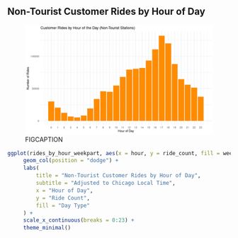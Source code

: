 ## Non-Tourist Customer Rides by Hour of Day

<figure class="float-right">
  <a href="../images/Non-Tourist_Customer_Rides_by_Hour_of_Day.png" target="_blank" title="Select image to open full sized chart">
  <img src="../images/thumbnails/Non-Tourist_Customer_Rides_by_Hour_of_Day.png" alt="ALT_TEXT">
  </a>
  <figcaption>
  FIGCAPTION
  </figcaption>
</figure>



```R
ggplot(rides_by_hour_weekpart, aes(x = hour, y = ride_count, fill = week_part)) +
     geom_col(position = "dodge") +
     labs(
         title = "Non-Tourist Customer Rides by Hour of Day",
         subtitle = "Adjusted to Chicago Local Time",
         x = "Hour of Day",
         y = "Ride Count",
         fill = "Day Type"
     ) +
     scale_x_continuous(breaks = 0:23) +
     theme_minimal()
```

<br style="clear: both;"></br>

